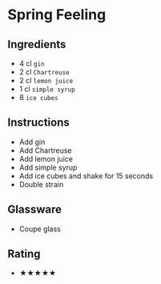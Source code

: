 # Spring Feeling

## Ingredients
- 4 cl `gin`
- 2 cl `Chartreuse`
- 2 cl `lemon juice`
- 1 cl `simple syrup`
- 8 `ice cubes`

## Instructions
- Add gin
- Add Chartreuse
- Add lemon juice
- Add simple syrup
- Add ice cubes and shake for 15 seconds
- Double strain

## Glassware
- Coupe glass

## Rating
- ★★★★★